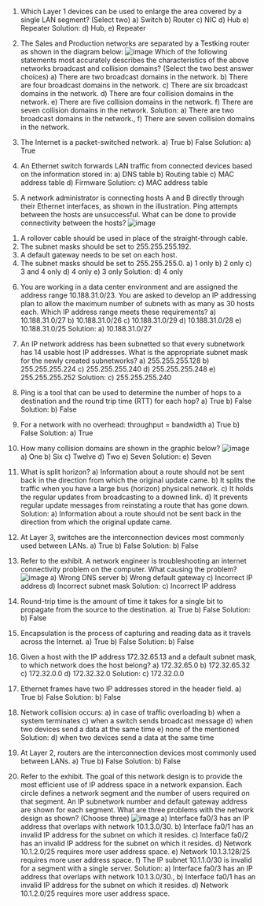 1. Which Layer 1 devices can be used to enlarge the area covered by a single LAN segment? (Select two)
a) Switch
b) Router
c) NIC
d) Hub
e) Repeater
Solution: d) Hub, e) Repeater

2. The Sales and Production networks are separated by a Testking router as shown in the diagram below:
![image](https://github.com/user-attachments/assets/7a893b65-2545-43cd-b0df-a52ebc611924)
Which of the following statements most accurately describes the characteristics of the above networks broadcast and collision domains? (Select the two best answer choices)
a) There are two broadcast domains in the network.
b) There are four broadcast domains in the network.
c) There are six broadcast domains in the network.
d) There are four collision domains in the network.
e) There are five collision domains in the network.
f) There are seven collision domains in the network.
Solution: a) There are two broadcast domains in the network., f) There are seven collision domains in the network.

3. The Internet is a packet-switched network.
a) True
b) False
Solution: a) True

4. An Ethernet switch forwards LAN traffic from connected devices based on the information stored in:
a) DNS table
b) Routing table
c) MAC address table
d) Firmware
Solution: c) MAC address table

5. A network administrator is connecting hosts A and B directly through their Ethernet interfaces, as shown in the illustration. Ping attempts between the hosts are unsuccessful. What can be done to provide connectivity between the hosts?
![image](https://github.com/user-attachments/assets/b9be5dc1-b0f1-4fe2-b96d-b6f1ae1c3958)
1) A rollover cable should be used in place of the straight-through cable.
2) The subnet masks should be set to 255.255.255.192.
3) A default gateway needs to be set on each host.
4) The subnet masks should be set to 255.255.255.0.
a) 1 only
b) 2 only
c) 3 and 4 only
d) 4 only
e) 3 only
Solution: d) 4 only

6. You are working in a data center environment and are assigned the address range 10.188.31.0/23. You are asked to develop an IP addressing plan to allow the maximum number of subnets with as many as 30 hosts each. Which IP address range meets these requirements?
a) 10.188.31.0/27
b) 10.188.31.0/26
c) 10.188.31.0/29
d) 10.188.31.0/28
e) 10.188.31.0/25
Solution: a) 10.188.31.0/27

7. An IP network address has been subnetted so that every subnetwork has 14 usable host IP addresses. What is the appropriate subnet mask for the newly created subnetworks?
a) 255.255.255.128
b) 255.255.255.224
c) 255.255.255.240
d) 255.255.255.248
e) 255.255.255.252
Solution: c) 255.255.255.240

8. Ping is a tool that can be used to determine the number of hops to a destination and the round trip time (RTT) for each hop?
a) True
b) False
Solution: b) False

9. For a network with no overhead: throughput = bandwidth
a) True
b) False
Solution: a) True

10. How many collision domains are shown in the graphic below?
![image](https://github.com/user-attachments/assets/08b5ecab-f4b8-4c29-809b-ac9d34ba6964)
a) One
b) Six
c) Twelve
d) Two
e) Seven
Solution: e) Seven

11. What is split horizon?
a) Information about a route should not be sent back in the direction from which the original update came.
b) It splits the traffic when you have a large bus (horizon) physical network.
c) It holds the regular updates from broadcasting to a downed link.
d) It prevents regular update messages from reinstating a route that has gone down.
Solution: a) Information about a route should not be sent back in the direction from which the original update came.

12. At Layer 3, switches are the interconnection devices most commonly used between LANs.
a) True
b) False
Solution: b) False

13. Refer to the exhibit. A network engineer is troubleshooting an internet connectivity problem on the computer. What causing the problem?
![image](https://github.com/user-attachments/assets/ae5e0c44-3d1c-4bc0-82cb-34a509e3b237)
a) Wrong DNS server
b) Wrong default gateway
c) Incorrect IP address
d) Incorrect subnet mask
Solution: c) Incorrect IP address

14. Round-trip time is the amount of time it takes for a single bit to propagate from the source to the destination.
a) True
b) False
Solution: b) False

15. Encapsulation is the process of capturing and reading data as it travels across the Internet.
a) True
b) False
Solution: b) False

16. Given a host with the IP address 172.32.65.13 and a default subnet mask, to which network does the host belong?
a) 172.32.65.0
b) 172.32.65.32
c) 172.32.0.0
d) 172.32.32.0
Solution: c) 172.32.0.0

17. Ethernet frames have two IP addresses stored in the header field.
a) True
b) False
Solution: b) False

18. Network collision occurs:
a) in case of traffic overloading
b) when a system terminates
c) when a switch sends broadcast message
d) when two devices send a data at the same time
e) none of the mentioned
Solution: d) when two devices send a data at the same time

19. At Layer 2, routers are the interconnection devices most commonly used between LANs.
a) True
b) False
Solution: b) False

20. Refer to the exhibit. The goal of this network design is to provide the most efficient use of IP address space in a network expansion. Each circle defines a network segment and the number of users required on that segment. An IP subnetwork number and default gateway address are shown for each segment.
What are three problems with the network design as shown? (Choose three)
![image](https://github.com/user-attachments/assets/61af5448-b853-4047-ab03-44821f6b0f49)
a) Interface fa0/3 has an IP address that overlaps with network 10.1.3.0/30.
b) Interface fa0/1 has an invalid IP address for the subnet on which it resides.
c) Interface fa0/2 has an invalid IP address for the subnet on which it resides.
d) Network 10.1.2.0/25 requires more user address space.
e) Network 10.1.3.128/25 requires more user address space.
f) The IP subnet 10.1.1.0/30 is invalid for a segment with a single server.
Solution: a) Interface fa0/3 has an IP address that overlaps with network 10.1.3.0/30., b) Interface fa0/1 has an invalid IP address for the subnet on which it resides. d) Network 10.1.2.0/25 requires more user address space.
